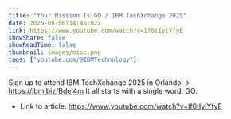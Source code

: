 ```yaml
---
title: "Your Mission Is GO / IBM TechXchange 2025"
date: 2025-08-06T14:45:02Z
link: https://www.youtube.com/watch?v=If6tIylYfyE
showShare: false
showReadTime: false
thumbnail: images/misc.png
tags: ["youtube.com/@IBMTechnology"]
---
```

Sign up to attend IBM TechXchange 2025 in Orlando → https://ibm.biz/Bdej4m It all starts with a single word: GO.

- Link to article: https://www.youtube.com/watch?v=If6tIylYfyE